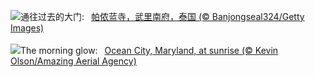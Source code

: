 ![](https://www.bing.com/th?id=OHR.PrasatPhanom_ZH-CN0445884858_UHD.jpg&w=1000)通往过去的大门:&nbsp;&ensp;[帕侬蓝寺，武里南府，泰国 (© Banjongseal324/Getty Images)](https://www.bing.com/th?id=OHR.PrasatPhanom_ZH-CN0445884858_UHD.jpg)
<br><br/>
![](https://www.bing.com/th?id=OHR.OceanCityMD_EN-US1389904046_UHD.jpg&w=1000)The morning glow:&nbsp;&ensp;[Ocean City, Maryland, at sunrise (© Kevin Olson/Amazing Aerial Agency)](https://www.bing.com/th?id=OHR.OceanCityMD_EN-US1389904046_UHD.jpg)
<br><br/>
